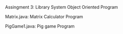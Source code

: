 Assingment 3: Library System Object Oriented Program

Matrix.java: Matrix Calculator Program

PigGame1.java: Pig game Program
